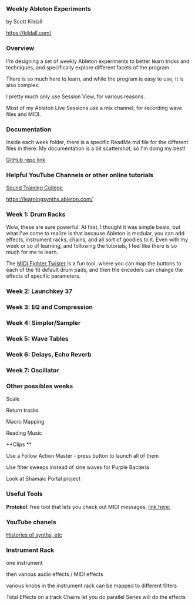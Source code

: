 ### Weekly Ableton Experiments

by Scott Kildall

[https://kildall.com/
](https://kildall.com/)


### Overview

I'm designing a set of weekly Ableton experiments to better learn tricks and techniques, and specifically explore different facets of the program.

There is so much here to learn, and while the program is easy to use, it is also complex.

I pretty much only use Session View, for various reasons.

Most of my Ableton Live Sessions use a mix channel, for recording wave files and MIDI.

### Documentation

Inside each week folder, there is a specific ReadMe.md file for the different files in there. My documentation is a bit scattershot, so I'm doing my best! 

[GitHub repo link](https://github.com/scottkildall/WeeklyAbeltonExperiments)


### Helpful YouTube Channels or other online tutorials

[Sound Training College](https://www.youtube.com/@soundtrainingcollege)


https://learningsynths.ableton.com/



### Week 1: Drum Racks

Wow, these are sure powerful. At first, I thought it was simple beats, but what I've come to realize is that because Ableton is modular, you can add effects, instrument racks, chains, and all sort of goodies to it. Even with my week or so of learning, and following the tutorials, I feel like there is so much for me to learn.

The [MIDI Fighter Twister](https://store.djtechtools.com/products/midi-fighter-twister) is a fun tool, where you can map the buttons to each of the 16 default drum pads, and then the encoders can change the effects of specific parameters.


### Week 2: Launchkey 37

### Week 3: EQ and Compression


### Week 4: Simpler/Sampler

### Week 5: Wave Tables

### Week 6: Delays, Echo Reverb

### Week 7: Oscillator


### Other possibles weeks

Scale

Return tracks

Macro Mapping


Reading Music

**Clips **

Use a Follow Action
Master - press button to launch all of them


Use filter sweeps instead of sine waves for Purple Bacteria

Look at Shamaic Portal project


### Useful Tools

**Protokol**: free tool that lets you check out MIDI messages, [link here:](https://hexler.net/protokol) 

### YouTube chanels

[Histories of synths, etc
](https://www.youtube.com/@soundfly)


### Instrument Rack

one instrument

then various audio effects / MIDI effects

various knobs in the instrument rack can be mapped to different filters

Total Effects on a track
Chains let you do parallel
Series will do the effects


